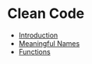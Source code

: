 # Clean Code

* [Introduction](Introduction.md)
* [Meaningful Names](Meaningful-Names.md)
* [Functions](Functions.md)
